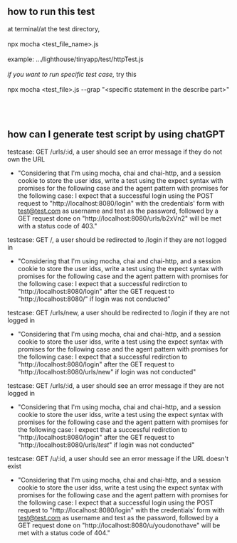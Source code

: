 ## how to run this test
at terminal/at the test directory, <br><br>
npx mocha <test_file_name>.js <br><br>
example: .../lighthouse/tinyapp/test/httpTest.js
<br><br>
*if you want to run specific test case,* try this
<br><br>
npx mocha <test_file>.js --grap "\<specific statement in the describe part>"
<br><br><br><br>

## how can I generate test script by using chatGPT
testcase: GET /urls/:id, a user should see an error message if they do not own the URL
- "Considering that I'm using mocha, chai and chai-http, and a session cookie to store the user idss, write a test using the expect syntax with promises for the following case and the agent pattern with promises for the following case:
I expect that a successful login using the POST request to "http://localhost:8080/login" with the credentials' form with test@test.com as username and test as the password, followed by a GET request done on "http://localhost:8080/urls/b2xVn2" will be met with a status code of 403."

testcase: GET /, a user should be redirected to /login if they are not logged in
- "Considering that I'm using mocha, chai and chai-http, and a session cookie to store the user idss, write a test using the expect syntax with promises for the following case and the agent pattern with promises for the following case:
I expect that a successful redirction to "http://localhost:8080/login" after the GET request to "http://localhost:8080/" if login was not conducted"

testcase: GET /urls/new, a user should be redirected to /login if they are not logged in
- "Considering that I'm using mocha, chai and chai-http, and a session cookie to store the user idss, write a test using the expect syntax with promises for the following case and the agent pattern with promises for the following case:
I expect that a successful redirction to "http://localhost:8080/login" after the GET request to "http://localhost:8080/urls/new" if login was not conducted"

testcase: GET /urls/:id, a user should see an error message if they are not logged in
- "Considering that I'm using mocha, chai and chai-http, and a session cookie to store the user idss, write a test using the expect syntax with promises for the following case and the agent pattern with promises for the following case:
I expect that a successful redirction to "http://localhost:8080/login" after the GET request to "http://localhost:8080/urls/_test_" if login was not conducted"

testcase: GET /u/:id, a user should see an error message if the URL doesn't exist
- "Considering that I'm using mocha, chai and chai-http, and a session cookie to store the user idss, write a test using the expect syntax with promises for the following case and the agent pattern with promises for the following case:
I expect that a successful login using the POST request to "http://localhost:8080/login" with the credentials' form with test@test.com as username and test as the password, followed by a GET request done on "http://localhost:8080/u/youdonothave" will be met with a status code of 404."